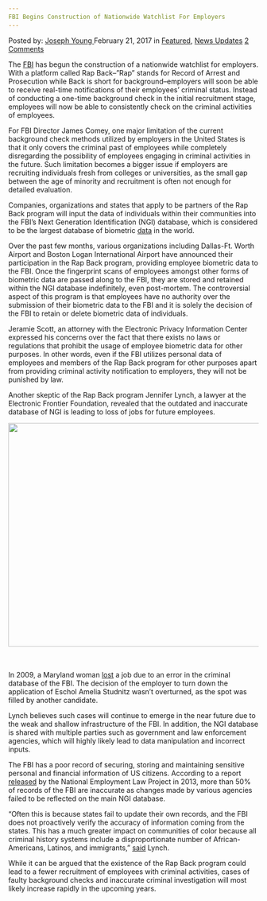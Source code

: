 ```yaml
---
FBI Begins Construction of Nationwide Watchlist For Employers
---
```

<article class="post-listing post-18257 post type-post status-publish format-standard has-post-thumbnail hentry  tag-begins tag-construction tag-employers tag-fbi tag-nationwide tag-watchlist">
    <div class="post-inner">
        <span>Posted by: <a href="https://www.deepdotweb.com/author/josephyoung/" title="">Joseph Young </a></span>
    <span>February 21, 2017</span>
    <span>in <a href="https://www.deepdotweb.com/category/deepdot-news/" rel="category tag">Featured</a>, <a href="https://www.deepdotweb.com/category/news-updates/" rel="category tag">News Updates</a></span>
    <span><a href="https://www.deepdotweb.com/2017/02/21/fbi-begins-construction-nationwide-watchlist-employers/#comments">2 Comments</a></span>
    </p>
    <div class="clear"></div>
    <div class="entry">
    <p>The <a href="https://www.deepdotweb.com/2017/01/18/legitimacy-latest-fbi-hack-still-questioned/">FBI</a> has begun the construction of a nationwide watchlist for employers. With a platform called Rap Back&#8211;”Rap” stands for Record of Arrest and Prosecution while Back is short for background&#8211;employers will soon be able to receive real-time notifications of their employees’ criminal status. Instead of conducting a one-time background check in the initial recruitment stage, employees will now be able to consistently check on the criminal activities of employees.</p>
    <p>For FBI Director James Comey, one major limitation of the current background check methods utilized by employers in the United States is that it only covers the criminal past of employees while completely disregarding the possibility of employees engaging in criminal activities in the future. Such limitation becomes a bigger issue if employers are recruiting individuals fresh from colleges or universities, as the small gap between the age of minority and recruitment is often not enough for detailed evaluation.</p>
    <p>Companies, organizations and states that apply to be partners of the Rap Back program will input the data of individuals within their communities into the FBI’s Next Generation Identification (NGI) database, which is considered to be the largest database of biometric <a href="https://www.deepdotweb.com/2016/12/10/700-pages-terrorism-data-stolen-leaked-europol/">data</a> in the world.</p>
    <p>Over the past few months, various organizations including Dallas-Ft. Worth Airport and Boston Logan International Airport have announced their participation in the Rap Back program, providing employee biometric data to the FBI. Once the fingerprint scans of employees amongst other forms of biometric data are passed along to the FBI, they are stored and retained within the NGI database indefinitely, even post-mortem. The controversial aspect of this program is that employees have no authority over the submission of their biometric data to the FBI and it is solely the decision of the FBI to retain or delete biometric data of individuals.</p>
    <p>Jeramie Scott, an attorney with the Electronic Privacy Information Center expressed his concerns over the fact that there exists no laws or regulations that prohibit the usage of employee biometric data for other purposes. In other words, even if the FBI utilizes personal data of employees and members of the Rap Back program for other purposes apart from providing criminal activity notification to employers, they will not be punished by law.</p>
    <p>Another skeptic of the Rap Back program Jennifer Lynch, a lawyer at the Electronic Frontier Foundation, revealed that the outdated and inaccurate database of NGI is leading to loss of jobs for future employees.</p>
    <p><img class="wp-image-18264 aligncenter" src="/imgs/2017/02/word-image-75.png" width="675" height="450" srcset="/imgs/2017/02/word-image-75.png 1200w, /imgs/2017/02/word-image-75-300x200.png 300w, /imgs/2017/02/word-image-75-1024x683.png 1024w" sizes="(max-width: 675px) 100vw, 675px" /></p>
    <p>&nbsp;</p>
    <p>In 2009, a Maryland woman <a href="https://www.wired.com/2009/10/ncic/">lost</a> a job due to an error in the criminal database of the FBI. The decision of the employer to turn down the application of Eschol Amelia Studnitz wasn’t overturned, as the spot was filled by another candidate.</p>
    <p>Lynch believes such cases will continue to emerge in the near future due to the weak and shallow infrastructure of the FBI. In addition, the NGI database is shared with multiple parties such as government and law enforcement agencies, which will highly likely lead to data manipulation and incorrect inputs.</p>
    <p>The FBI has a poor record of securing, storing and maintaining sensitive personal and financial information of US citizens. According to a report <a href="http://www.nelp.org/publication/wanted-accurate-fbi-background-checks-for-employment/">released</a> by the National Employment Law Project in 2013, more than 50% of records of the FBI are inaccurate as changes made by various agencies failed to be reflected on the main NGI database.</p>
    <p>“Often this is because states fail to update their own records, and the FBI does not proactively verify the accuracy of information coming from the states. This has a much greater impact on communities of color because all criminal history systems include a disproportionate number of African-Americans, Latinos, and immigrants,” <a href="https://theintercept.com/2017/02/04/the-fbi-is-building-a-national-watchlist-that-gives-companies-real-time-updates-on-employees/">said</a> Lynch.</p>
    <p>While it can be argued that the existence of the Rap Back program could lead to a fewer recruitment of employees with criminal activities, cases of faulty background checks and inaccurate criminal investigation will most likely increase rapidly in the upcoming years.</p>
    </div>
    <span style="display:none"><a href="https://www.deepdotweb.com/tag/begins/" rel="tag">begins</a> <a href="https://www.deepdotweb.com/tag/construction/" rel="tag">construction</a> <a href="https://www.deepdotweb.com/tag/employers/" rel="tag">employers</a> <a href="https://www.deepdotweb.com/tag/fbi/" rel="tag">fbi</a> <a href="https://www.deepdotweb.com/tag/nationwide/" rel="tag">nationwide</a> <a href="https://www.deepdotweb.com/tag/watchlist/" rel="tag">watchlist</a></span> <span style="display:none" class="updated">2017-02-21</span>
    <div style="display:none" class="vcard author" itemprop="author" itemscope itemtype="http://schema.org/Person"><strong class="fn" itemprop="name"><a href="https://www.deepdotweb.com/author/josephyoung/" title="Posts by Joseph Young" rel="author">Joseph Young</a></strong></div>
    </div>
</article>

